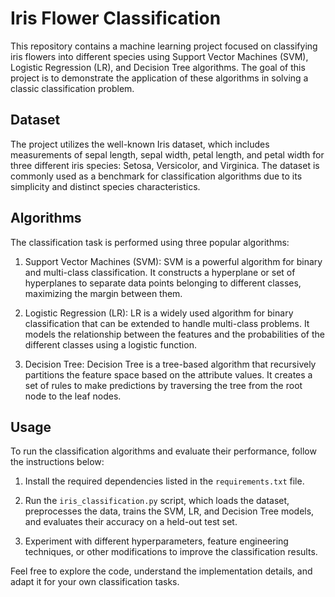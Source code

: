 # Iris Flower Classification

This repository contains a machine learning project focused on classifying iris flowers into different species using Support Vector Machines (SVM), Logistic Regression (LR), and Decision Tree algorithms. The goal of this project is to demonstrate the application of these algorithms in solving a classic classification problem.

## Dataset

The project utilizes the well-known Iris dataset, which includes measurements of sepal length, sepal width, petal length, and petal width for three different iris species: Setosa, Versicolor, and Virginica. The dataset is commonly used as a benchmark for classification algorithms due to its simplicity and distinct species characteristics.

## Algorithms

The classification task is performed using three popular algorithms:

1. Support Vector Machines (SVM): SVM is a powerful algorithm for binary and multi-class classification. It constructs a hyperplane or set of hyperplanes to separate data points belonging to different classes, maximizing the margin between them.

2. Logistic Regression (LR): LR is a widely used algorithm for binary classification that can be extended to handle multi-class problems. It models the relationship between the features and the probabilities of the different classes using a logistic function.

3. Decision Tree: Decision Tree is a tree-based algorithm that recursively partitions the feature space based on the attribute values. It creates a set of rules to make predictions by traversing the tree from the root node to the leaf nodes.

## Usage

To run the classification algorithms and evaluate their performance, follow the instructions below:

1. Install the required dependencies listed in the `requirements.txt` file.

2. Run the `iris_classification.py` script, which loads the dataset, preprocesses the data, trains the SVM, LR, and Decision Tree models, and evaluates their accuracy on a held-out test set.

3. Experiment with different hyperparameters, feature engineering techniques, or other modifications to improve the classification results.

Feel free to explore the code, understand the implementation details, and adapt it for your own classification tasks.

